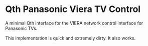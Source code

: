 Qth Panasonic Viera TV Control
==============================

A minimal Qth interface for the VIERA network control interface for Panasonic
TVs.

This implementation is quick and extremely dirty. It also works.
